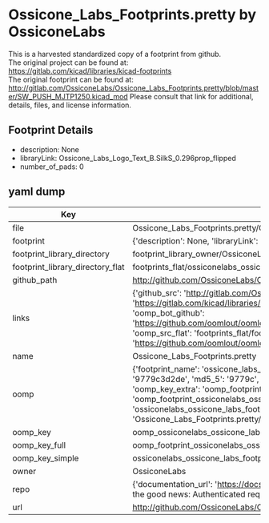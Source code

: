 # Ossicone_Labs_Footprints.pretty by OssiconeLabs  
This is a harvested standardized copy of a footprint from github.  
The original project can be found at:  
https://gitlab.com/kicad/libraries/kicad-footprints  
The original footprint can be found at:
http://gitlab.com/OssiconeLabs/Ossicone_Labs_Footprints.pretty/blob/master/SW_PUSH_MJTP1250.kicad_mod
Please consult that link for additional, details, files, and license information.  
## Footprint Details
* description: None  
* libraryLink: Ossicone_Labs_Logo_Text_B.SilkS_0.296prop_flipped  
* number_of_pads: 0  
## yaml dump  
| Key | Value |  
| --- | --- |  
| file | Ossicone_Labs_Footprints.pretty/Ossicone_Labs_Logo_0.296prop_flipped.kicad_mod |  
| footprint | {'description': None, 'libraryLink': 'Ossicone_Labs_Logo_Text_B.SilkS_0.296prop_flipped', 'number_of_pads': 0} |  
| footprint_library_directory | footprint_library_owner/OssiconeLabs_Ossicone_Labs_Footprints.pretty |  
| footprint_library_directory_flat | footprints_flat/ossiconelabs_ossicone_labs_footprints_ossicone_labs_logo_0_296prop_flipped/working |  
| github_path | http://github.com/OssiconeLabs/Ossicone_Labs_Footprints.pretty/blob/master/Ossicone_Labs_Logo_0.296prop_flipped.kicad_mod |  
| links | {'github_src': 'http://gitlab.com/OssiconeLabs/Ossicone_Labs_Footprints.pretty/blob/master/SW_PUSH_MJTP1250.kicad_mod', 'github_src_repo': 'https://gitlab.com/kicad/libraries/kicad-footprints', 'oomp_bot': 'footprints/ossiconelabs_ossicone_labs_footprints_ossicone_labs_logo_0_296prop_flipped/working', 'oomp_bot_github': 'https://github.com/oomlout/oomlout_oomp_footprint_bot/tree/main/footprints/ossiconelabs_ossicone_labs_footprints_ossicone_labs_logo_0_296prop_flipped/working', 'oomp_src_flat': 'footprints_flat/footprints_flat/ossiconelabs_ossicone_labs_footprints_ossicone_labs_logo_0_296prop_flipped/working', 'oomp_src_flat_github': 'https://github.com/oomlout/oomlout_oomp_footprint_src/tree/main/footprints_flat/ossiconelabs_ossicone_labs_footprints_ossicone_labs_logo_0_296prop_flipped/working'} |  
| name | Ossicone_Labs_Footprints.pretty |  
| oomp | {'footprint_name': 'ossicone_labs_logo_0_296prop_flipped', 'library_name': 'ossicone_labs_footprints', 'md5': '9779c3d2de7025a9a52b80d582fc5ab9', 'md5_10': '9779c3d2de', 'md5_5': '9779c', 'md5_6': '9779c3', 'oomp_key': 'oomp_ossiconelabs_ossicone_labs_footprints_ossicone_labs_logo_0_296prop_flipped', 'oomp_key_extra': 'oomp_footprint_ossiconelabs_ossicone_labs_footprints_ossicone_labs_logo_0_296prop_flipped', 'oomp_key_full': 'oomp_footprint_ossiconelabs_ossicone_labs_footprints_ossicone_labs_logo_0_296prop_flipped_9779c3', 'oomp_key_simple': 'ossiconelabs_ossicone_labs_footprints_ossicone_labs_logo_0_296prop_flipped', 'original_filename': 'Ossicone_Labs_Footprints.pretty/Ossicone_Labs_Logo_0.296prop_flipped.kicad_mod', 'owner_name': 'ossiconelabs'} |  
| oomp_key | oomp_ossiconelabs_ossicone_labs_footprints_ossicone_labs_logo_0_296prop_flipped |  
| oomp_key_full | oomp_footprint_ossiconelabs_ossicone_labs_footprints_ossicone_labs_logo_0_296prop_flipped |  
| oomp_key_simple | ossiconelabs_ossicone_labs_footprints_ossicone_labs_logo_0_296prop_flipped |  
| owner | OssiconeLabs |  
| repo | {'documentation_url': 'https://docs.github.com/rest/overview/resources-in-the-rest-api#rate-limiting', 'message': "API rate limit exceeded for 84.66.173.59. (But here's the good news: Authenticated requests get a higher rate limit. Check out the documentation for more details.)"} |  
| url | http://github.com/OssiconeLabs/Ossicone_Labs_Footprints.pretty |  


